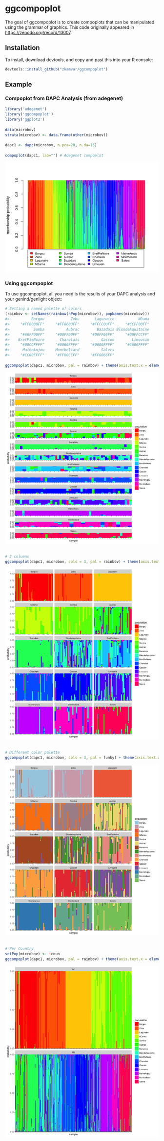 
<!-- README.md is generated from README.Rmd. Please edit that file -->
ggcompoplot
===========

The goal of ggcompoplot is to create compoplots that can be manipulated using the grammar of graphics. This code originally appeared in <https://zenodo.org/record/13007>.

Installation
------------

To install, download devtools, and copy and past this into your R console:

``` r
devtools::install_github("zkamvar/ggcompoplot")
```

Example
-------

### Compoplot from DAPC Analysis (from adegenet)

``` r
library('adegenet')
library('ggcompoplot')
library('ggplot2')

data(microbov)
strata(microbov) <- data.frame(other(microbov))

dapc1 <- dapc(microbov, n.pca=20, n.da=15)

compoplot(dapc1, lab="") # Adegenet compoplot
```

![](README-setup_adegenet-1.png)

### Using ggcompoplot

To use ggcompoplot, all you need is the results of your DAPC analysis and your genind/genlight object:

``` r
# Setting a named palette of colors
(rainbov <- setNames(rainbow(nPop(microbov)), popNames(microbov)))
#>          Borgou            Zebu       Lagunaire           NDama 
#>     "#FF0000FF"     "#FF6600FF"     "#FFCC00FF"     "#CCFF00FF" 
#>           Somba          Aubrac        Bazadais BlondeAquitaine 
#>     "#66FF00FF"     "#00FF00FF"     "#00FF66FF"     "#00FFCCFF" 
#>    BretPieNoire       Charolais          Gascon        Limousin 
#>     "#00CCFFFF"     "#0066FFFF"     "#0000FFFF"     "#6600FFFF" 
#>      MaineAnjou     Montbeliard          Salers 
#>     "#CC00FFFF"     "#FF00CCFF"     "#FF0066FF"

ggcompoplot(dapc1, microbov, pal = rainbov) + theme(axis.text.x = element_blank())
```

![](README-ggcompoplot-1.png)

``` r

# 3 columns
ggcompoplot(dapc1, microbov, cols = 3, pal = rainbov) + theme(axis.text.x = element_blank())
```

![](README-ggcompoplot-2.png)

``` r

# Different color palette
ggcompoplot(dapc1, microbov, cols = 3, pal = funky) + theme(axis.text.x = element_blank())
```

![](README-ggcompoplot-3.png)

``` r

# Per Country
setPop(microbov) <- ~coun
ggcompoplot(dapc1, microbov, pal = rainbov) + theme(axis.text.x = element_blank())
```

![](README-ggcompoplot-4.png)
